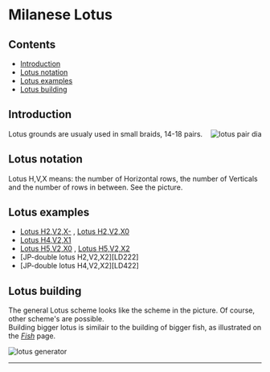 # Milanese Lotus

## Contents
* [Introduction](#introduction)
* [Lotus notation](#lotus-notation)
* [Lotus examples](#lotus-examples)
* [Lotus building](#lotus-building)

## Introduction
<img alt="lotus pair dia" align="right" src="https://maetempels.github.io/MAE-gf/images_wt/gf%20lotus%20wt.png">
Lotus grounds are usualy used in small braids, 14-18 pairs.

## Lotus notation
Lotus H,V,X means: the number of Horizontal rows, the number of Verticals and the number of rows in between. See the picture. 

## Lotus examples
* [Lotus H2,V2,X-][L22-] , [Lotus H2,V2,X0][L220]   
* [Lotus H4,V2,X1][L421]      
* [Lotus H5,V2,X0][L520] , [Lotus H5,V2,X2][L522]
* [JP-double lotus H2,V2,X2][LD222]
* [JP-double lotus H4,V2,X2][LD422]

## Lotus building
The general Lotus scheme looks like the scheme in the picture. Of course, other scheme's are possible.      
Building bigger lotus is similair to the building of bigger fish, as illustrated on the [_Fish_][fish-page] page.

![lotus generator][lotus_gen]

***

[fish-page]: https://maetempels.github.io/MAE-gf/docs/fish#fish-building
[lotus_wt]: https://maetempels.github.io/MAE-gf/images_wt/gf%20lotus%20wt.png
[lotus_gen]: https://maetempels.github.io/MAE-gf/images_wt/mx-lotus.png

[L220]: https://d-bl.github.io/GroundForge/index.html?m=5-%0A12%0A88%0A7-%3Bbricks%3B24%3B24%3B0%3B0&s1=ctc%20B4%3Dctcll%20A1%3Dctcrr%20A2%3Dctctt

[L22-]: https://d-bl.github.io/GroundForge/index.html?m=7-%0A12%0A88%3Bchecker%3B24%3B24%3B0%3B0&s1=ctc%20A3%3Dctclll%20A1%3Dctcrrr

[L520]: https://d-bl.github.io/GroundForge/index.html?m=7-%0A12%0A88%0A11%0A88%0A11%3Bchecker%3B24%3B24%3B0%3B0&s1=ctc%20A6%3Dctcllll%20A1%3Dlllctcr%20A2%3Drrctcll%20A3%3Dlctcrrr%20A4%3Drrrrctc

[L421]: https://d-bl.github.io/GroundForge/index.html?m=7-%0A-5%0A5-%0A12%0A88%0A11%0A88%3Bchecker%3B24%3B24%3B0%3B0&s1=ctc%20B7%3Dtctct%20A2%3Dctclll%20A3%3Dllctcr%20A4%3Drrctcl%20B5%3Dlllctc

[L522]: https://d-bl.github.io/GroundForge/index.html?m=7-%0A-5%0A5-%0A-5%0A21%0A88%0A11%0A88%0A11%3Bbricks%3B24%3B24%3B0%3B0&s1=ctc%20B1%3DA9%3DB8%3Dctct%20A3%3Dctcll%20A4%3Dllctc%20A5%3Drctcl%20B6%3Dctcrr%20B7%3Drrctc

[LD-422]: https://d-bl.github.io/GroundForge/index.html?m=7-%0A-5%0A5-%0A-5%0A21%0A88%0A11%0A88%3Bbricks%3B24%3B24%3B0%3B0&s1=ctc%20B7%3Dctct%20B1%3DA8%3Dct

[LD-222]: https://d-bl.github.io/GroundForge/index.html?m=7-%0A-5%0A5-%0A-5%0A21%0A88%3Bbricks%3B24%3B24%3B0%3B0&s1=ctc%20B5%3Dctct%20B1%3DA6%3Dct%20B3%3Dctcll%20B4%3Dctcrr

